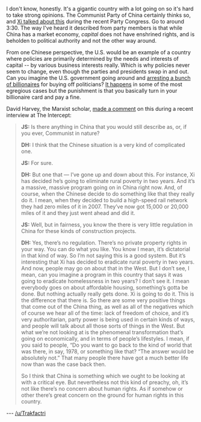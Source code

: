 I don't know, honestly. It's a gigantic country with a lot going on so it's hard to take strong opinions. The Communist Party of China certainly thinks so, and [Xi talked about this](https://www.youtube.com/watch?v=cnAqrQbW85k) during the recent Party Congress. Go to around 3:30. The way I've heard it described from party members is that while China has a market economy, *capital* does not have enshrined rights, and is beholden to political authority and not the other way around.

From one Chinese perspective, the U.S. would be an example of a country where policies are primarily determined by the needs and interests of capital \-\- by various business interests really. Which is why policies never seem to change, even though the parties and presidents swap in and out. Can you imagine the U.S. government going around and [arresting a bunch of billionaires](https://www.theguardian.com/world/2017/jun/14/chinese-tycoon-reportedly-caught-up-anti-corruption-crackdown-wu-xiaohui-anbang) for buying off politicians? [It happens](https://www.reuters.com/article/us-theranos-sec/theranos-and-its-founder-settle-u-s-fraud-charges-sec-idUSKCN1GQ2HC) in some of the most egregious cases but the punishment is that you basically turn in your billionaire card and pay a fine.

David Harvey, the Marxist scholar, [made a comment](https://theintercept.com/2018/01/21/marxist-scholar-david-harvey-on-trump-wall-street-and-debt-peonage/) on this during a recent interview at The Intercept:

>**JS:** Is there anything in China that you would still describe as, or, if you ever, Communist in nature?  
>  
>**DH:** I think that the Chinese situation is a very kind of complicated one.  
>  
>**JS:** For sure.  
>  
>**DH:** But one that — I’ve gone up and down about this. For instance, Xi has decided he’s going to eliminate rural poverty in two years. And it’s a massive, massive program going on in China right now. And, of course, when the Chinese decide to do something like that they really do it. I mean, when they decided to build a high\-speed rail network they had zero miles of it in 2007. They’ve now got 15,000 or 20,000 miles of it and they just went ahead and did it.  
>  
>**JS:** Well, but in fairness, you know the there is very little regulation in China for these kinds of construction projects.  
>  
>**DH:** Yes, there’s no regulation. There’s no private property rights in your way. You can do what you like. You know I mean, it’s dictatorial in that kind of way. So I’m not saying this is a good system. But it’s interesting that Xi has decided to eradicate rural poverty in two years. And now, people may go on about that in the West. But I don’t see, I mean, can you imagine a program in this country that says it was going to eradicate homelessness in two years? I don’t see it. I mean everybody goes on about affordable housing, something’s gotta be done. But nothing actually really gets done. Xi is going to do it. This is the difference that there is. So there are some very positive things that come out of the China thing, as well as all of the negatives which of course we hear all of the time: lack of freedom of choice, and it’s very authoritarian, party power is being used in certain kinds of ways, and people will talk about all those sorts of things in the West. But what we’re not looking at is the phenomenal transformation that’s going on economically, and in terms of people’s lifestyles. I mean, if you said to people, “Do you want to go back to the kind of world that was there, in say, 1978, or something like that? “The answer would be absolutely not.” That many people there have got a much better life now than was the case back then.  
>  
>So I think that China is something which we ought to be looking at with a critical eye. But nevertheless not this kind of preachy, oh, it’s not like there’s no concern about human rights. As if somehow or other there’s great concern on the ground for human rights in this country.

--- [/u/Trakfactri](https://www.reddit.com/user/Trakfactri)
